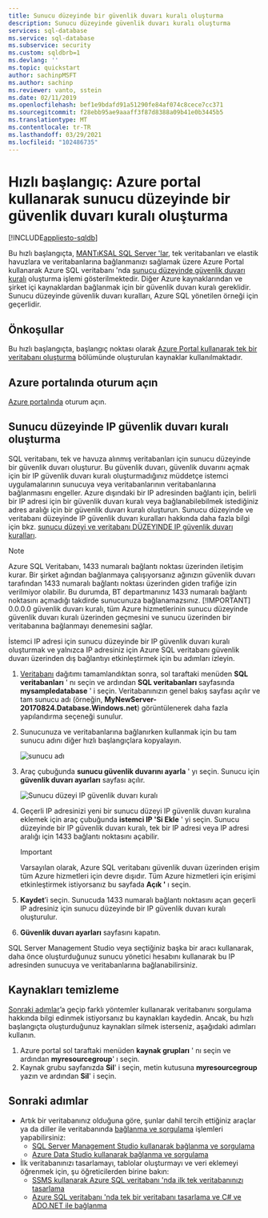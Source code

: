 ```yaml
---
title: Sunucu düzeyinde bir güvenlik duvarı kuralı oluşturma
description: Sunucu düzeyinde güvenlik duvarı kuralı oluşturma
services: sql-database
ms.service: sql-database
ms.subservice: security
ms.custom: sqldbrb=1
ms.devlang: ''
ms.topic: quickstart
author: sachinpMSFT
ms.author: sachinp
ms.reviewer: vanto, sstein
ms.date: 02/11/2019
ms.openlocfilehash: bef1e9bdafd91a51290fe84af074c8cece7cc371
ms.sourcegitcommit: f28ebb95ae9aaaff3f87d8388a09b41e0b3445b5
ms.translationtype: MT
ms.contentlocale: tr-TR
ms.lasthandoff: 03/29/2021
ms.locfileid: "102486735"
---
```

# <a name="quickstart-create-a-server-level-firewall-rule-using-the-azure-portal"></a>Hızlı başlangıç: Azure portal kullanarak sunucu düzeyinde bir güvenlik duvarı kuralı oluşturma
[!INCLUDE[appliesto-sqldb](../includes/appliesto-sqldb.md)]

Bu hızlı başlangıçta, [MANTıKSAL SQL Server 'lar](logical-servers.md), tek veritabanları ve elastik havuzlara ve veritabanlarına bağlanmanızı sağlamak üzere Azure Portal kullanarak Azure SQL veritabanı 'nda [sunucu düzeyinde güvenlik duvarı kuralı](firewall-configure.md) oluşturma işlemi gösterilmektedir. Diğer Azure kaynaklarından ve şirket içi kaynaklardan bağlanmak için bir güvenlik duvarı kuralı gereklidir. Sunucu düzeyinde güvenlik duvarı kuralları, Azure SQL yönetilen örneği için geçerlidir.

## <a name="prerequisites"></a>Önkoşullar

Bu hızlı başlangıçta, başlangıç noktası olarak [Azure Portal kullanarak tek bir veritabanı oluşturma](single-database-create-quickstart.md) bölümünde oluşturulan kaynaklar kullanılmaktadır.

## <a name="sign-in-to-the-azure-portal"></a>Azure portalında oturum açın

[Azure portalında](https://portal.azure.com/) oturum açın.

## <a name="create-a-server-level-ip-firewall-rule"></a>Sunucu düzeyinde IP güvenlik duvarı kuralı oluşturma

 SQL veritabanı, tek ve havuza alınmış veritabanları için sunucu düzeyinde bir güvenlik duvarı oluşturur. Bu güvenlik duvarı, güvenlik duvarını açmak için bir IP güvenlik duvarı kuralı oluşturmadığınız müddetçe istemci uygulamalarının sunucuya veya veritabanlarının veritabanlarına bağlanmasını engeller. Azure dışındaki bir IP adresinden bağlantı için, belirli bir IP adresi için bir güvenlik duvarı kuralı veya bağlanabilebilmek istediğiniz adres aralığı için bir güvenlik duvarı kuralı oluşturun. Sunucu düzeyinde ve veritabanı düzeyinde IP güvenlik duvarı kuralları hakkında daha fazla bilgi için bkz. [sunucu düzeyi ve veritabanı DÜZEYINDE IP güvenlik duvarı kuralları](firewall-configure.md).

> [!NOTE]
> Azure SQL Veritabanı, 1433 numaralı bağlantı noktası üzerinden iletişim kurar. Bir şirket ağından bağlanmaya çalışıyorsanız ağınızın güvenlik duvarı tarafından 1433 numaralı bağlantı noktası üzerinden giden trafiğe izin verilmiyor olabilir. Bu durumda, BT departmanınız 1433 numaralı bağlantı noktasını açmadığı takdirde sunucunuza bağlanamazsınız.
> [!IMPORTANT]
> 0.0.0.0 güvenlik duvarı kuralı, tüm Azure hizmetlerinin sunucu düzeyinde güvenlik duvarı kuralı üzerinden geçmesini ve sunucu üzerinden bir veritabanına bağlanmayı denemesini sağlar.

İstemci IP adresi için sunucu düzeyinde bir IP güvenlik duvarı kuralı oluşturmak ve yalnızca IP adresiniz için Azure SQL veritabanı güvenlik duvarı üzerinden dış bağlantıyı etkinleştirmek için bu adımları izleyin.

1. [Veritabanı](#prerequisites) dağıtımı tamamlandıktan sonra, sol taraftaki menüden **SQL veritabanları** ' nı seçin ve ardından **SQL veritabanları** sayfasında **mysampledatabase** ' i seçin. Veritabanınızın genel bakış sayfası açılır ve tam sunucu adı (örneğin, **MyNewServer-20170824.Database.Windows.net**) görüntülenerek daha fazla yapılandırma seçeneği sunulur.

2. Sunucunuza ve veritabanlarına bağlanırken kullanmak için bu tam sunucu adını diğer hızlı başlangıçlara kopyalayın.

   ![sunucu adı](./media/firewall-create-server-level-portal-quickstart/server-name.png)

3. Araç çubuğunda **sunucu güvenlik duvarını ayarla** ' yı seçin. Sunucu için **güvenlik duvarı ayarları** sayfası açılır.

   ![Sunucu düzeyi IP güvenlik duvarı kuralı](./media/firewall-create-server-level-portal-quickstart/server-firewall-rule.png)

4. Geçerli IP adresinizi yeni bir sunucu düzeyi IP güvenlik duvarı kuralına eklemek için araç çubuğunda **istemci IP 'Si Ekle** ' yi seçin. Sunucu düzeyinde bir IP güvenlik duvarı kuralı, tek bir IP adresi veya IP adresi aralığı için 1433 bağlantı noktasını açabilir.

   > [!IMPORTANT]
   > Varsayılan olarak, Azure SQL veritabanı güvenlik duvarı üzerinden erişim tüm Azure hizmetleri için devre dışıdır. Tüm Azure hizmetleri için erişimi etkinleştirmek istiyorsanız bu sayfada **Açık '** ı seçin.
   >

5. **Kaydet**’i seçin. Sunucuda 1433 numaralı bağlantı noktasını açan geçerli IP adresiniz için sunucu düzeyinde bir IP güvenlik duvarı kuralı oluşturulur.

6. **Güvenlik duvarı ayarları** sayfasını kapatın.

SQL Server Management Studio veya seçtiğiniz başka bir aracı kullanarak, daha önce oluşturduğunuz sunucu yönetici hesabını kullanarak bu IP adresinden sunucuya ve veritabanlarına bağlanabilirsiniz.

## <a name="clean-up-resources"></a>Kaynakları temizleme

[Sonraki adımlar](#next-steps)’a geçip farklı yöntemler kullanarak veritabanını sorgulama hakkında bilgi edinmek istiyorsanız bu kaynakları kaydedin. Ancak, bu hızlı başlangıçta oluşturduğunuz kaynakları silmek isterseniz, aşağıdaki adımları kullanın.

1. Azure portal sol taraftaki menüden **kaynak grupları** ' nı seçin ve ardından **myresourcegroup**' ı seçin.
2. Kaynak grubu sayfanızda **Sil**' i seçin, metin kutusuna **myresourcegroup** yazın ve ardından **Sil**' i seçin.

## <a name="next-steps"></a>Sonraki adımlar

- Artık bir veritabanınız olduğuna göre, şunlar dahil tercih ettiğiniz araçlar ya da diller ile veritabanında [bağlanma ve sorgulama](connect-query-content-reference-guide.md) işlemleri yapabilirsiniz:
  - [SQL Server Management Studio kullanarak bağlanma ve sorgulama](connect-query-ssms.md)
  - [Azure Data Studio kullanarak bağlanma ve sorgulama](/sql/azure-data-studio/quickstart-sql-database?toc=/azure/sql-database/toc.json)
- İlk veritabanınızı tasarlamayı, tablolar oluşturmayı ve veri eklemeyi öğrenmek için, şu öğreticilerden birine bakın:
  - [SSMS kullanarak Azure SQL veritabanı 'nda ilk tek veritabanınızı tasarlama](design-first-database-tutorial.md)
  - [Azure SQL veritabanı 'nda tek bir veritabanı tasarlama ve C# ve ADO.NET ile bağlanma](design-first-database-csharp-tutorial.md)
